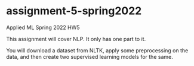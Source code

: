 # assignment-5-spring2022
Applied ML Spring 2022 HW5

This assignment will cover NLP. It only has one part to it.

You will download a dataset from NLTK, apply some preprocessing on the data, and then create two supervised learning models for the same.
